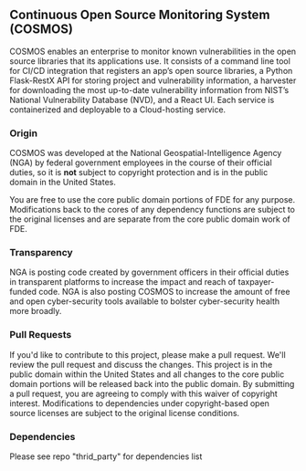## Continuous Open Source Monitoring System (COSMOS)
COSMOS enables an enterprise to monitor known vulnerabilities in the open source libraries that its applications use. It consists of a command line tool for CI/CD integration that registers an app’s open source libraries, a Python Flask-RestX API for storing project and vulnerability information, a harvester for downloading the most up-to-date vulnerability information from NIST’s National Vulnerability Database (NVD), and a React UI. Each service is containerized and deployable to a Cloud-hosting service.

### Origin
COSMOS was developed at the National Geospatial-Intelligence Agency (NGA) by federal government employees in the course of their official duties, so it is <strong>not</strong> subject to copyright protection and is in the public domain in the United States. 

You are free to use the core public domain portions of FDE for any purpose. Modifications back to the cores of any dependency functions are subject to the original licenses and are separate from the core public domain work of FDE. 

### Transparency
NGA is posting code created by government officers in their official duties in transparent platforms to increase the impact and reach of taxpayer-funded code. NGA is also posting COSMOS to increase the amount of free and open cyber-security tools available to bolster cyber-security health more broadly.

### Pull Requests
If you'd like to contribute to this project, please make a pull request. We'll review the pull request and discuss the changes. This project is in the public domain within the United States and all changes to the core public domain portions will be released back into the public domain. By submitting a pull request, you are agreeing to comply with this waiver of copyright interest. Modifications to dependencies under copyright-based open source licenses are subject to the original license conditions.

### Dependencies
Please see repo "thrid_party" for dependencies list
